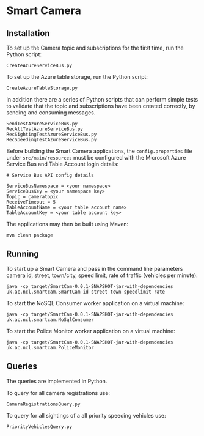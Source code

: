# Smart Camera

## Installation

To set up the Camera topic and subscriptions for the first time, run the Python script:

    CreateAzureServiceBus.py

To set up the Azure table storage, run the Python script:

    CreateAzureTableStorage.py

In addition there are a series of Python scripts that can perform simple tests to validate that the topic and subscriptions have been created correctly, by sending and consuming messages.

    SendTestAzureServiceBus.py
    RecAllTestAzureServiceBus.py
    RecSightingTestAzureServiceBus.py
    RecSpeedingTestAzureServiceBus.py

Before building the Smart Camera applications, the `config.properties` file under `src/main/resources` must be configured with the Microsoft Azure Service Bus and Table Account login details:

	# Service Bus API config details
	
	ServiceBusNamespace = <your namespace>
	ServiceBusKey = <your namespace key>
	Topic = cameratopic
	ReceiveTimeout = 5
	TableAccountName = <your table account name>
	TableAccountKey = <your table account key>

The applications may then be built using Maven:

    mvn clean package

## Running

To start up a Smart Camera and pass in the command line parameters camera id, street, town/city, speed limit, rate of traffic (vehicles per minute):

    java -cp target/SmartCam-0.0.1-SNAPSHOT-jar-with-dependencies uk.ac.ncl.smartcam.SmartCam id street town speedlimit rate

To start the NoSQL Consumer worker application on a virtual machine:

    java -cp target/SmartCam-0.0.1-SNAPSHOT-jar-with-dependencies uk.ac.ncl.smartcam.NoSqlConsumer
    
To start the Police Monitor worker application on a virtual machine:

    java -cp target/SmartCam-0.0.1-SNAPSHOT-jar-with-dependencies uk.ac.ncl.smartcam.PoliceMonitor

## Queries

The queries are implemented in Python.

To query for all camera registrations use:

    CameraRegistrationsQuery.py

To query for all sightings of a all priority speeding vehicles use:

    PriorityVehiclesQuery.py
	